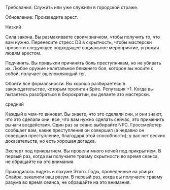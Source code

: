 Требования: Служить или уже служили в городской страже.  
  
Обновление: Произведите арест.  
  
Низкий

Сила закона. Вы размахиваете своим значком, чтобы получить то, что вам нужно. Перенесите стресс D3 в скрытность, чтобы мастерски провести следующее подходящее социальное мероприятие, угрожая людям арестом.

Подчинять. Вы привыкли причинять боль преступникам, но не убивать их. Любое оружие нелетальное ближнего боя, которое вы носите с собой, получает ошеломляющий тег.  
  
Обойти все формальности. Вы хорошо разбираетесь в законодательстве, которым пропитан Spire. Репутация +1. Когда вы пытаетесь разобраться в бюрократии, вы делаете это мастерски.  
  
средний

Каждый в чем-то виноват. Вы знаете, что это сделали они, и они знают, что это сделали они; все, что вам нужно сделать сейчас, это применить рычаги воздействия. Один раз за сеанс выбирайте NPC. Гроссмейстер сообщает вам, какие преступления он совершил (а недавно он совершил преступление, благодаря этой способности); у вас нет веских доказательств, но есть хорошая догадка.

Эксперт под прикрытием. Вы провели много ночей под прикрытием. В первый раз, когда вы получаете травму скрытности во время сеанса, не обращайте на это внимания.

Приходилось видеть и похуже Этого. Годы, проведенные на улицах Спайра, закалили ваш разум. В первый раз, когда вы получаете травму разума во время сеанса, не обращайте на это внимания.